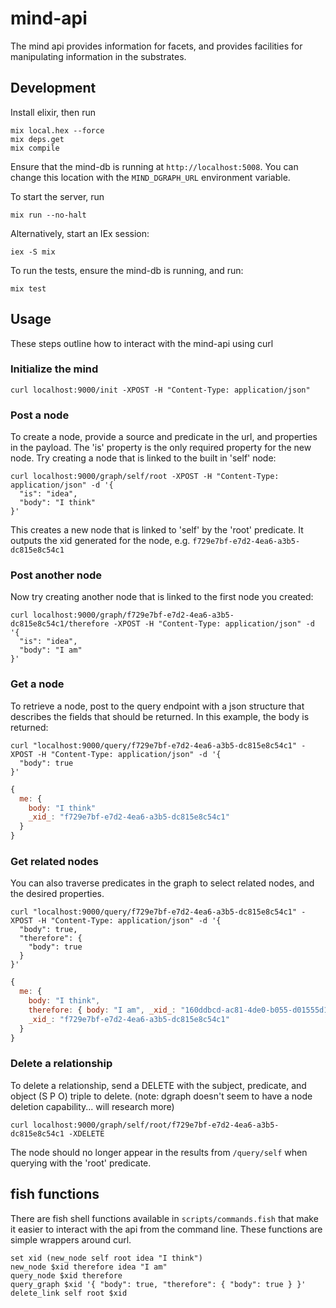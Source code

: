 # mind-api
The mind api provides information for facets, and provides facilities for manipulating information in the substrates.

## Development

Install elixir, then run
```
mix local.hex --force
mix deps.get
mix compile
```

Ensure that the mind-db is running at ```http://localhost:5008```. 
You can change this location with the ```MIND_DGRAPH_URL``` environment variable.

To start the server, run
```
mix run --no-halt
```

Alternatively, start an IEx session:
```
iex -S mix
```

To run the tests, ensure the mind-db is running, and run:
```
mix test
```

## Usage

These steps outline how to interact with the mind-api using curl

### Initialize the mind
```
curl localhost:9000/init -XPOST -H "Content-Type: application/json"
```

### Post a node

To create a node, provide a source and predicate in the url, and properties in the payload. 
The 'is' property is the only required property for the new node. Try creating a node
that is linked to the built in 'self' node:

```
curl localhost:9000/graph/self/root -XPOST -H "Content-Type: application/json" -d '{ 
  "is": "idea", 
  "body": "I think" 
}'
```
This creates a new node that is linked to 'self' by the 'root' predicate. 
It outputs the xid generated for the node, e.g. ```f729e7bf-e7d2-4ea6-a3b5-dc815e8c54c1```

### Post another node

Now try creating another node that is linked to the first node you created:

```
curl localhost:9000/graph/f729e7bf-e7d2-4ea6-a3b5-dc815e8c54c1/therefore -XPOST -H "Content-Type: application/json" -d '{
  "is": "idea",
  "body": "I am" 
}'
```


### Get a node

To retrieve a node, post to the query endpoint with a json structure that describes the fields that should be returned.
In this example, the body is returned:
```
curl "localhost:9000/query/f729e7bf-e7d2-4ea6-a3b5-dc815e8c54c1" -XPOST -H "Content-Type: application/json" -d '{
  "body": true
}'
```
```javascript
{
  me: {
    body: "I think"
    _xid_: "f729e7bf-e7d2-4ea6-a3b5-dc815e8c54c1"
  }
}
```


### Get related nodes

You can also traverse predicates in the graph to select related nodes, and the desired properties.

```
curl "localhost:9000/query/f729e7bf-e7d2-4ea6-a3b5-dc815e8c54c1" -XPOST -H "Content-Type: application/json" -d '{
  "body": true,
  "therefore": {
    "body": true
  }
}'
```
```javascript
{
  me: {
    body: "I think",
    therefore: { body: "I am", _xid_: "160ddbcd-ac81-4de0-b055-d01555d1a59c" },
    _xid_: "f729e7bf-e7d2-4ea6-a3b5-dc815e8c54c1"
  }
}
```

### Delete a relationship

To delete a relationship, send a DELETE with the subject, predicate, and object (S P O) triple to delete. 
(note: dgraph doesn't seem to have a node deletion capability... will research more)

```
curl localhost:9000/graph/self/root/f729e7bf-e7d2-4ea6-a3b5-dc815e8c54c1 -XDELETE
```

The node should no longer appear in the results from ```/query/self``` when querying with the 'root' predicate.


## fish functions

There are fish shell functions available in ```scripts/commands.fish``` that make
it easier to interact with the api from the command line. These functions are simple wrappers around curl.

```fish
set xid (new_node self root idea "I think")
new_node $xid therefore idea "I am"
query_node $xid therefore
query_graph $xid '{ "body": true, "therefore": { "body": true } }'
delete_link self root $xid
```